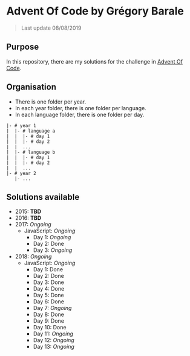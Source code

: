# Advent Of Code by Grégory Barale

> Last update 08/08/2019

## Purpose

In this repository, there are my solutions for the challenge in [Advent Of Code](https://adventofcode.com/).

## Organisation

* There is one folder per year.
* In each year folder, there is one folder per language.
* In each language folder, there is one folder per day.

```
|- # year 1
|  |- # language a
|  |  |- # day 1
|  |  |- # day 2
|  |  ...
|  |- # language b
|  |  |- # day 1
|  |  |- # day 2
|  |  ...
|- # year 2
   |- ...
```

## Solutions available

* 2015: **TBD**
* 2016: **TBD**
* 2017: *Ongoing*
  * JavaScript: *Ongoing*
    * Day 1: *Ongoing*
    * Day 2: Done
    * Day 3: *Ongoing*
* 2018: *Ongoing*
  * JavaScript: *Ongoing*
    * Day 1: Done
    * Day 2: Done
    * Day 3: Done
    * Day 4: Done
    * Day 5: Done
    * Day 6: Done
    * Day 7: *Ongoing*
    * Day 8: Done
    * Day 9: Done
    * Day 10: Done
    * Day 11: *Ongoing*
    * Day 12: *Ongoing*
    * Day 13: *Ongoing*
